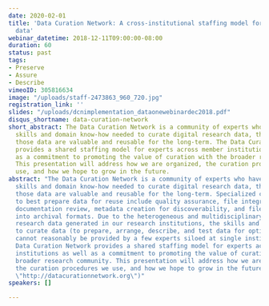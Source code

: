 ```yaml
---
date: 2020-02-01
title: 'Data Curation Network: A cross-institutional staffing model for curating research
  data'
webinar_datetime: 2018-12-11T09:00:00-08:00
duration: 60
status: past
tags:
- Preserve
- Assure
- Describe
vimeoID: 305816634
image: "/uploads/staff-2473863_960_720.jpg"
registration_link: ''
slides: "/uploads/dcnimplementation_dataonewebinardec2018.pdf"
disqus_shortname: data-curation-network
short_abstract: The Data Curation Network is a community of experts who have the software
  skills and domain know-how needed to curate digital research data, thereby ensuring
  those data are valuable and reusable for the long-term. The Data Curation Network
  provides a shared staffing model for experts across member institutions as well
  as a commitment to promoting the value of curation with the broader research community.
  This presentation will address how we are organized, the curation procedures we
  use, and how we hope to grow in the future.
abstract: "The Data Curation Network is a community of experts who have the software
  skills and domain know-how needed to curate digital research data, thereby ensuring
  those data are valuable and reusable for the long-term. Specialized curatorial actions
  to best prepare data for reuse include quality assurance, file integrity checks,
  documentation review, metadata creation for discoverability, and file transformations
  into archival formats. Due to the heterogeneous and multidisciplinary nature of
  research data generated in our research institutions, the skills and expertise required
  to curate data (to prepare, arrange, describe, and test data for optimal reuse)
  cannot reasonably be provided by a few experts siloed at single institutions. The
  Data Curation Network provides a shared staffing model for experts across member
  institutions as well as a commitment to promoting the value of curation with the
  broader research community. This presentation will address how we are organized,
  the curation procedures we use, and how we hope to grow in the future.  \n[http://datacurationnetwork.org](http://datacurationnetwork.org
  \"http://datacurationnetwork.org\")"
speakers: []

---
```

